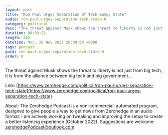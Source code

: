 ```yaml
---
layout: post
title: "Ron Paul Urges Separation Of Tech &amp; State"
audio: ron-paul-urges-separation-tech-state-0
category: political
desc: "The threat against Musk shows the threat to liberty is not just from big tech; it is from the alliance between big tech and big government..."
duration: 00:03:22
length: 202
datetime: Mon, 28 Nov 2022 20:09:00 +0000
tags: podcast
guid: ron-paul-urges-separation-tech-state-0
order: 0
---
```

The threat against Musk shows the threat to liberty is not just from big tech; it is from the alliance between big tech and big government...

Link: [https://www.zerohedge.com/political/ron-paul-urges-separation-tech-state](https://www.zerohedge.com/political/ron-paul-urges-separation-tech-state)

About: The Zerohedge Podcast is a non-commercial, automated program, designed to give people a way to get news from Zerohedge in an audio format.  I am actively working on tweaking and improving the setup to create a better listening experience (October 2022).  Suggestions are welcome: [zerohedgePodcast@outlook.com](mailto:zerohedgePodcast@outlook.com)